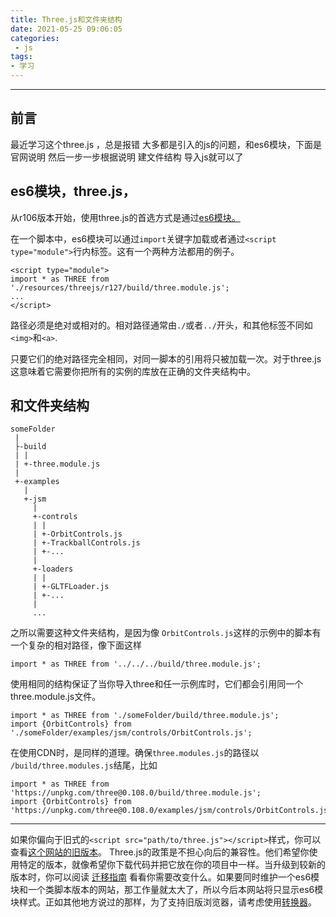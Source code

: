 ```yaml
---
title: Three.js和文件夹结构
date: 2021-05-25 09:06:05
categories:
 - js
tags:
- 学习
---
```


***

## 前言
 最近学习这个three.js ，总是报错 大多都是引入的js的问题，和es6模块，下面是官网说明 然后一步一步根据说明 建文件结构 导入js就可以了

## es6模块，three.js，
从r106版本开始，使用three.js的首选方式是通过[es6模块。](https://developer.mozilla.org/en-US/docs/Web/JavaScript/Reference/Statements/import)

在一个脚本中，es6模块可以通过`import`关键字加载或者通过`<script type="module">`行内标签。这有一个两种方法都用的例子。
```
<script type="module">
import * as THREE from './resources/threejs/r127/build/three.module.js';
...
</script>
```
路径必须是绝对或相对的。相对路径通常由`./`或者`../`开头，和其他标签不同如`<img>`和`<a>`.

只要它们的绝对路径完全相同，对同一脚本的引用将只被加载一次。对于three.js这意味着它需要你把所有的实例的库放在正确的文件夹结构中。


## 和文件夹结构
```
someFolder
 |
 ├-build
 | |
 | +-three.module.js
 |
 +-examples
   |
   +-jsm
     |
     +-controls
     | |
     | +-OrbitControls.js
     | +-TrackballControls.js
     | +-...
     |
     +-loaders
     | |
     | +-GLTFLoader.js
     | +-...
     |
     ...
```
之所以需要这种文件夹结构，是因为像 `OrbitControls.js`这样的示例中的脚本有一个复杂的相对路径，像下面这样

```
import * as THREE from '../../../build/three.module.js';
```

使用相同的结构保证了当你导入three和任一示例库时，它们都会引用同一个three.module.js文件。
```
import * as THREE from './someFolder/build/three.module.js';
import {OrbitControls} from './someFolder/examples/jsm/controls/OrbitControls.js';
```

在使用CDN时，是同样的道理。确保`three.modules.js`的路径以` /build/three.modules.js`结尾，比如

```
import * as THREE from 'https://unpkg.com/three@0.108.0/build/three.module.js';
import {OrbitControls} from 'https://unpkg.com/three@0.108.0/examples/jsm/controls/OrbitControls.js';

```
***
如果你偏向于旧式的`<script src="path/to/three.js"></script>`样式，你可以查看[这个网站的旧版本](https://r105.threejsfundamentals.org)。 Three.js的政策是不担心向后的兼容性。他们希望你使用特定的版本，就像希望你下载代码并把它放在你的项目中一样。当升级到较新的版本时，你可以阅读 [迁移指南](https://github.com/mrdoob/three.js/wiki/Migration-Guide) 看看你需要改变什么。如果要同时维护一个es6模块和一个类脚本版本的网站，那工作量就太大了，所以今后本网站将只显示es6模块样式。正如其他地方说过的那样，为了支持旧版浏览器，请考虑使用[转换器](https://babeljs.io/)。